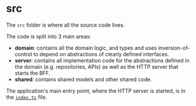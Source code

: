 # src

The `src` folder is where all the source code lives.

The code is split into 3 main areas:

- **domain**: contains all the domain logic, and types and uses inversion-of-control to depend on
  abstractions of clearly defined interfaces.
- **server**: contains all implementation code for the abstractions defined in the domain (e.g.
  repositories, APIs) as well as the HTTP server that starts the BFF.
- **shared**: contains shared models and other shared code.

The application's main entry point, where the HTTP server is started, is in the
[`index.ts`](./index.ts) file.
